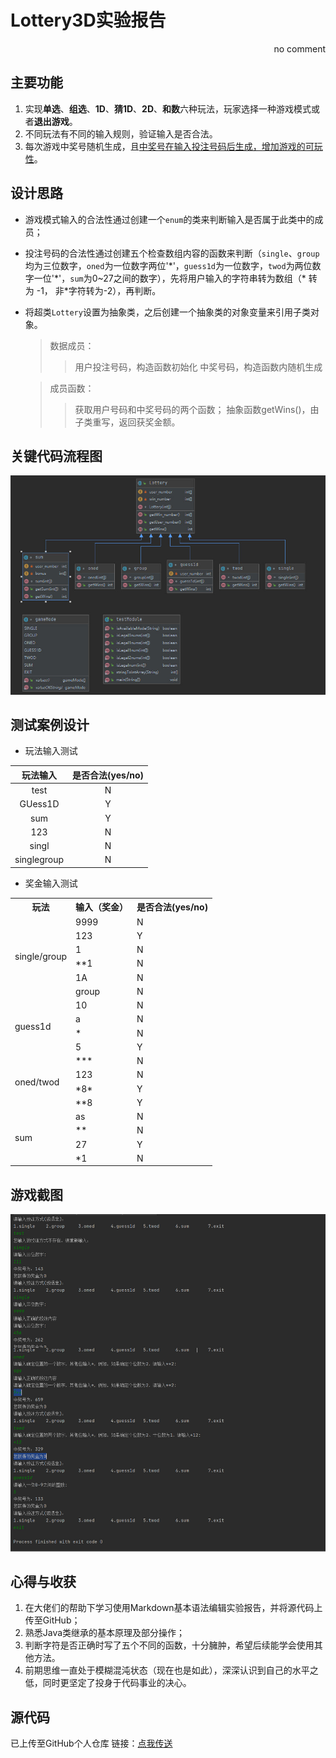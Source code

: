 # Lottery3D实验报告
<p align="right">no comment</p>

## 主要功能
1.	实现**单选**、**组选**、**1D**、**猜1D**、**2D**、**和数**六种玩法，玩家选择一种游戏模式或者**退出游戏**。
2.	不同玩法有不同的输入规则，验证输入是否合法。
3.	每次游戏中奖号随机生成，且<u>中奖号在输入投注号码后生成，增加游戏的可玩性</u>。

## 设计思路
-	游戏模式输入的合法性通过创建一个`enum`的类来判断输入是否属于此类中的成员；
-	投注号码的合法性通过创建五个检查数组内容的函数来判断（`single`、`group`均为三位数字，`oned`为一位数字两位'\*'，`guess1d`为一位数字，`twod`为两位数字一位'\*'，`sum`为0~27之间的数字），先将用户输入的字符串转为数组（* 转为 -1， 非*字符转为-2），再判断。

- 将超类`Lottery`设置为抽象类，之后创建一个抽象类的对象变量来引用子类对象。
    > 数据成员：
    >>用户投注号码，构造函数初始化
      中奖号码，构造函数内随机生成

    > 成员函数：
    >>获取用户号码和中奖号码的两个函数；
      抽象函数getWins()，由子类重写，返回获奖金额。

## 关键代码流程图

![UML](img/UML.jpg)
 
## 测试案例设计
- 玩法输入测试

| 玩法输入  | 是否合法(yes/no)|
| :--:     | :-----:         |
| test | N |
|GUess1D|Y|
|sum|Y|
| 123 |N|
|singl|N|
|singlegroup|N|

- 奖金输入测试

<table>
	<tr>
	    <th>玩法</th>
	    <th>输入（奖金）</th>
	    <th>是否合法(yes/no)</th>  
	</tr >
	<tr >
	    <td rowspan="6">single/group</td>
	    <td>9999</td><td>N</td>
	</tr><tr>
	    <td>123</td><td>Y</td>
	</tr><tr>
	    <td>1</td><td>N</td>
	</tr><tr>
	    <td>**1</td><td>N</td>
	</tr><tr>
        <td>1A</td><td>N</td>
	</tr><tr>
	    <td>group</td><td>N</td>
	</tr>
	<tr>
	    <td rowspan="4">guess1d</td>
	    <td>10</td><td>N</td>
	</tr>
	<tr>
	    <td>a</td><td>N</td>
	</tr>
	<tr>
	    <td >*</td><td>N</td>
	</tr>
    <tr>
	    <td >5</td><td>Y</td>
	</tr>
	<tr>
	    <td rowspan="4">oned/twod</td>
	    <td>***</td><td>N</td>
	</tr>
	<tr>
	    <td >123</td><td >N</td>
	</tr>
	<tr>
	    <td >*8*</td><td >Y</td>
	</tr>
	<tr>
	    <td >**8</td><td >Y</td>
	</tr>
	<tr>
	    <td rowspan="5">sum</td>
	    <td >as</td><td >N</td>
	</tr>
    <tr>
	    <td >**</td><td >N</td>
	</tr>
    	<tr>
	    <td >27</td><td >Y</td>
	</tr>
    	<tr>
	    <td >*1</td><td >N</td>
	</tr>
</table>

## 游戏截图
![游戏流程截图](img/process.jpg)

## 心得与收获

1. 在大佬们的帮助下学习使用Markdown基本语法编辑实验报告，并将源代码上传至GitHub；
2. 熟悉Java类继承的基本原理及部分操作；
3. 判断字符是否正确时写了五个不同的函数，十分臃肿，希望后续能学会使用其他方法。
4. 前期思维一直处于模糊混沌状态（现在也是如此），深深认识到自己的水平之低，同时更坚定了投身于代码事业的决心。

## 源代码
已上传至GitHub个人仓库
链接：[点我传送](https://github.com/Fissionalist/Lottery3D)
